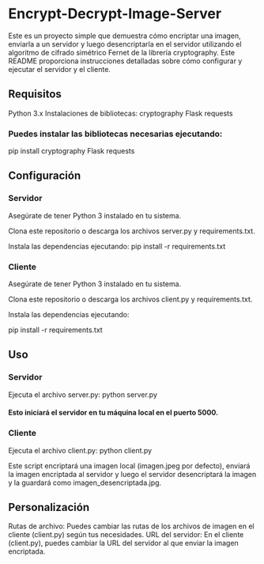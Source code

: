 # Encrypt-Decrypt-Image-Server

Este es un proyecto simple que demuestra cómo encriptar una imagen, enviarla a un servidor y luego desencriptarla en el servidor utilizando el algoritmo de cifrado simétrico Fernet de la librería cryptography. Este README proporciona instrucciones detalladas sobre cómo configurar y ejecutar el servidor y el cliente.

## Requisitos

Python 3.x
Instalaciones de bibliotecas:
cryptography
Flask
requests

### Puedes instalar las bibliotecas necesarias ejecutando:

pip install cryptography Flask requests

## Configuración

### Servidor

Asegúrate de tener Python 3 instalado en tu sistema.

Clona este repositorio o descarga los archivos server.py y requirements.txt.

Instala las dependencias ejecutando:
pip install -r requirements.txt

### Cliente

Asegúrate de tener Python 3 instalado en tu sistema.

Clona este repositorio o descarga los archivos client.py y requirements.txt.

Instala las dependencias ejecutando:

pip install -r requirements.txt

## Uso

### Servidor

Ejecuta el archivo server.py:
python server.py

#### Esto iniciará el servidor en tu máquina local en el puerto 5000.

### Cliente

Ejecuta el archivo client.py:
python client.py

Este script encriptará una imagen local (imagen.jpeg por defecto), enviará la imagen encriptada al servidor y luego el servidor desencriptará la imagen y la guardará como imagen_desencriptada.jpg.

## Personalización

Rutas de archivo: Puedes cambiar las rutas de los archivos de imagen en el cliente (client.py) según tus necesidades.
URL del servidor: En el cliente (client.py), puedes cambiar la URL del servidor al que enviar la imagen encriptada.
